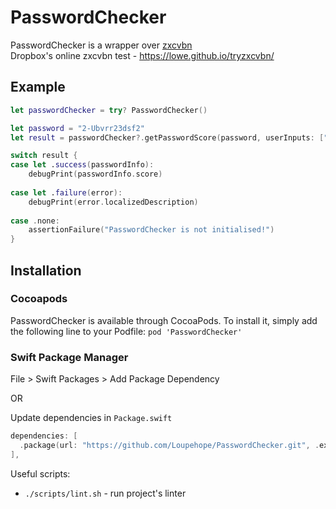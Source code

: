 # PasswordChecker

PasswordChecker is a wrapper over [zxcvbn](https://github.com/dropbox/zxcvbn)   
Dropbox's online zxcvbn test - https://lowe.github.io/tryzxcvbn/

## Example

```swift
let passwordChecker = try? PasswordChecker()

let password = "2-Ubvrr23dsf2"
let result = passwordChecker?.getPasswordScore(password, userInputs: ["Vlad", "2-Ubvrr23"])

switch result {
case let .success(passwordInfo):
    debugPrint(passwordInfo.score)
    
case let .failure(error):
    debugPrint(error.localizedDescription)
    
case .none:
    assertionFailure("PasswordChecker is not initialised!")
}
```

## Installation

### Cocoapods
PasswordChecker is available through CocoaPods. To install it, simply add the following line to your Podfile:
```pod 'PasswordChecker' ```

### Swift Package Manager
File > Swift Packages > Add Package Dependency

OR

Update dependencies in ```Package.swift```

```swift
dependencies: [
  .package(url: "https://github.com/Loupehope/PasswordChecker.git", .exact("1.5.0")),
],
```

Useful scripts:
- `./scripts/lint.sh` - run project's linter
